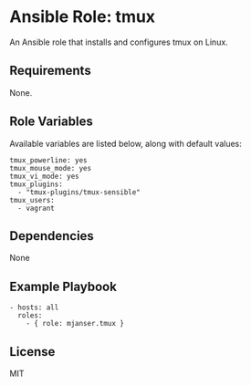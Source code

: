# Ansible Role: tmux

An Ansible role that installs and configures tmux on Linux.

## Requirements

None.

## Role Variables

Available variables are listed below, along with default values:

    tmux_powerline: yes
    tmux_mouse_mode: yes
    tmux_vi_mode: yes
    tmux_plugins:
      - "tmux-plugins/tmux-sensible"
    tmux_users:
      - vagrant

## Dependencies

None

## Example Playbook

    - hosts: all
      roles:
        - { role: mjanser.tmux }

## License

MIT
